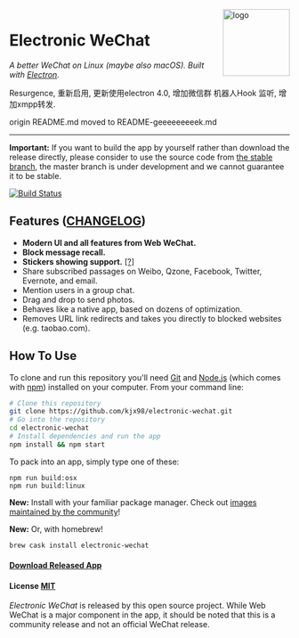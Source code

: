 <img src="assets/icon.png" alt="logo" height="120" align="right" />

# Electronic WeChat

*A better WeChat on Linux (maybe also macOS). Built with [Electron](https://github.com/electron/electron).*

Resurgence, 重新启用, 更新使用electron 4.0, 增加微信群 机器人Hook 监听, 增加xmpp转发.

origin README.md moved to README-geeeeeeeeek.md

---

**Important:** If you want to build the app by yourself rather than download the release directly, please consider to use the source code from [the stable branch](https://github.com/kjx98/electronic-wechat/tree/stable), the master branch is under development and we cannot guarantee it to be stable.

[![Build Status](https://travis-ci.org/kjx98/electronic-wechat.svg?branch=master)](https://travis-ci.org/kjx98/electronic-wechat)


## Features ([CHANGELOG](CHANGELOG.md))

- **Modern UI and all features from Web WeChat.**
- **Block message recall.**
- **Stickers showing support.** [[?]](https://github.com/geeeeeeeeek/electronic-wechat/issues/2)
- Share subscribed passages on Weibo, Qzone, Facebook, Twitter, Evernote, and email.
- Mention users in a group chat.
- Drag and drop to send photos.
- Behaves like a native app, based on dozens of optimization.
- Removes URL link redirects and takes you directly to blocked websites (e.g. taobao.com).

## How To Use

To clone and run this repository you'll need [Git](https://git-scm.com) and [Node.js](https://nodejs.org/en/download/) (which comes with [npm](https://www.npmjs.com/)) installed on your computer. From your command line:

``` bash
# Clone this repository
git clone https://github.com/kjx98/electronic-wechat.git
# Go into the repository
cd electronic-wechat
# Install dependencies and run the app
npm install && npm start
```

To pack into an app, simply type one of these:

``` shell
npm run build:osx
npm run build:linux
```

**New:** Install with your familiar package manager. Check out [images maintained by the community](https://github.com/geeeeeeeeek/electronic-wechat/wiki/System-Support-Matrix#%E7%A4%BE%E5%8C%BA%E8%B4%A1%E7%8C%AE%E7%9A%84%E5%AE%89%E8%A3%85%E5%8C%85)!

**New:** Or, with homebrew!

```bash
brew cask install electronic-wechat
```

#### [Download Released App](https://github.com/kjx98/electronic-wechat/releases)

#### License [MIT](LICENSE.md)

*Electronic WeChat* is released by this open source project. While Web WeChat is a major component  in the app, it should be noted that this is a community release and not an official WeChat release.
